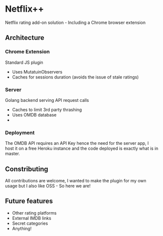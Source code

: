 # Netflix++
Netflix rating add-on solution - Including a Chrome browser extension

## Architecture

### Chrome Extension
Standard JS plugin
 - Uses MutatuinObservers
 - Caches for sessions duration (avoids the issue of stale ratings)

### Server
Golang backend serving API request calls
 - Caches to limit 3rd party thrashing
 - Uses OMDB database
 - 

### Deployment
The OMDB API requires an API Key hence the need for the server app, I host it on a free Heroku instance and the code deployed is exactly what is in master.

## Constributing
All contributions are welcome, I wanted to make the plugin for my own usage but I also like OSS - So here we are!

## Future features
 - Other rating platforms
 - External IMDB links
 - Secret categories
 - Anything!
